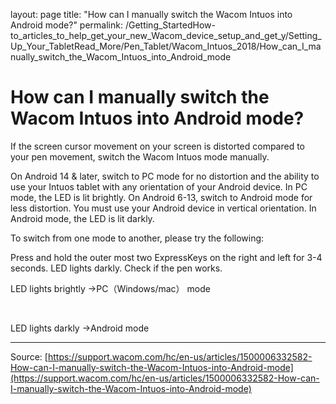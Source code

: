 layout: page
title: "How can I manually switch the Wacom Intuos into Android mode?"
permalink: /Getting_StartedHow-to_articles_to_help_get_your_new_Wacom_device_setup_and_get_y/Setting_Up_Your_TabletRead_More/Pen_Tablet/Wacom_Intuos_2018/How_can_I_manually_switch_the_Wacom_Intuos_into_Android_mode

# How can I manually switch the Wacom Intuos into Android mode?

If the screen cursor movement on your screen is distorted compared to your pen movement, switch the Wacom Intuos mode manually.

On Android 14 & later, switch to PC mode for no distortion and the ability to use your Intuos tablet with any orientation of your Android device. In PC mode, the LED is lit brightly.
On Android 6-13, switch to Android mode for less distortion. You must use your Android device in vertical orientation. In Android mode, the LED is lit darkly.



To switch from one mode to another, please try the following:

Press and hold the outer most two ExpressKeys on the right and left for 3-4 seconds.
LED lights darkly.
Check if the pen works.



LED lights brightly →PC（Windows/mac） mode


 


LED lights darkly →Android mode

---
Source: [https://support.wacom.com/hc/en-us/articles/1500006332582-How-can-I-manually-switch-the-Wacom-Intuos-into-Android-mode](https://support.wacom.com/hc/en-us/articles/1500006332582-How-can-I-manually-switch-the-Wacom-Intuos-into-Android-mode)
